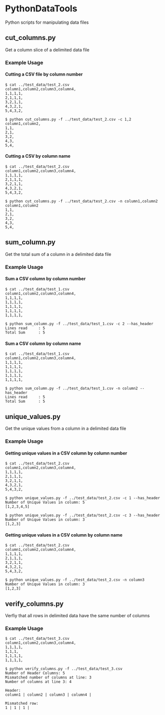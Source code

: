 # PythonDataTools

Python scripts for manipulating data files

## cut_columns.py

Get a column slice of a delimited data file

### Example Usage

#### Cutting a CSV file by column number

```
$ cat ../test_data/test_2.csv
column1,column2,column3,column4,
1,1,1,1,
2,1,1,1,
3,2,1,1,
4,3,2,1,
5,4,3,2,

$ python cut_columns.py -f ../test_data/test_2.csv -c 1,2
column1,column2,
1,1,
2,1,
3,2,
4,3,
5,4,
```

#### Cutting a CSV by column name

```
$ cat ../test_data/test_2.csv
column1,column2,column3,column4,
1,1,1,1,
2,1,1,1,
3,2,1,1,
4,3,2,1,
5,4,3,2,

$ python cut_columns.py -f ../test_data/test_2.csv -n column1,column2
column1,column2
1,1,
2,1,
3,2,
4,3,
5,4,
```

## sum_column.py

Get the total sum of a column in a delimited data file

### Example Usage

#### Sum a CSV column by column number

```
$ cat ../test_data/test_1.csv
column1,column2,column3,column4,
1,1,1,1,
1,1,1,1,
1,1,1,1,
1,1,1,1,
1,1,1,1,

$ python sum_column.py -f ../test_data/test_1.csv -c 2 --has_header
Lines read     : 5
Total Sum      : 5
```

#### Sum a CSV column by column name

```
$ cat ../test_data/test_1.csv
column1,column2,column3,column4,
1,1,1,1,
1,1,1,1,
1,1,1,1,
1,1,1,1,
1,1,1,1,

$ python sum_column.py -f ../test_data/test_1.csv -n column2 --has_header
Lines read     : 5
Total Sum      : 5
```

## unique_values.py

Get the unique values from a column in a delimited data file

### Example Usage

#### Getting unique values in a CSV column by column number

```
$ cat ../test_data/test_2.csv
column1,column2,column3,column4,
1,1,1,1,
2,1,1,1,
3,2,1,1,
4,3,2,1,
5,4,3,2,

$ python unique_values.py -f ../test_data/test_2.csv -c 1 --has_header
Number of Unique Values in column: 5
[1,2,3,4,5]

$ python unique_values.py -f ../test_data/test_2.csv -c 3 --has_header
Number of Unique Values in column: 3
[1,2,3]
```

#### Getting unique values in a CSV column by column name

```
$ cat ../test_data/test_2.csv
column1,column2,column3,column4,
1,1,1,1,
2,1,1,1,
3,2,1,1,
4,3,2,1,
5,4,3,2,

$ python unique_values.py -f ../test_data/test_2.csv -n column3
Number of Unique Values in column: 3
[1,2,3]
```

## verify_columns.py

Verfiy that all rows in delimited data have the same number of columns

### Example Usage

```
$ cat ../test_data/test_3.csv
column1,column2,column3,column4,
1,1,1,1,
1,1,1,
1,1,1,1,
1,1,1,1,

$ python verify_columns.py -f ../test_data/test_3.csv
Number of Header Columns: 5
Mismatched number of columns at line: 3
Number of columns at line 3: 4

Header:
column1 | column2 | column3 | column4 |

Mismatched row:
1 | 1 | 1 |


```
